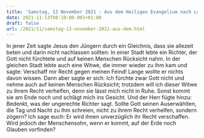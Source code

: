 ```yaml
---
title: 'Samstag, 13 November 2021 : Aus dem Heiligen Evangelium nach Lukas - Lk 18,1-8.'
date: 2021-11-13T08:10:00.001+01:00
draft: false
url: /2021/11/samstag-13-november-2021-aus-dem.html
---
```


In jener Zeit sagte Jesus den Jüngern durch ein Gleichnis, dass sie allezeit beten und darin nicht nachlassen sollten: In einer Stadt lebte ein Richter, der Gott nicht fürchtete und auf keinen Menschen Rücksicht nahm. In der gleichen Stadt lebte auch eine Witwe, die immer wieder zu ihm kam und sagte: Verschaff mir Recht gegen meinen Feind! Lange wollte er nichts davon wissen. Dann aber sagte er sich: Ich fürchte zwar Gott nicht und nehme auch auf keinen Menschen Rücksicht; trotzdem will ich dieser Witwe zu ihrem Recht verhelfen, denn sie lässt mich nicht in Ruhe. Sonst kommt sie am Ende noch und schlägt mich ins Gesicht. Und der Herr fügte hinzu: Bedenkt, was der ungerechte Richter sagt. Sollte Gott seinen Auserwählten, die Tag und Nacht zu ihm schreien, nicht zu ihrem Recht verhelfen, sondern zögern? Ich sage euch: Er wird ihnen unverzüglich ihr Recht verschaffen. Wird jedoch der Menschensohn, wenn er kommt, auf der Erde noch Glauben vorfinden?